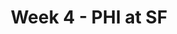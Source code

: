 ---
layout: game
title: Week 4 - PHI at SF
season: 2014
game_id: 2014_04_PHI_SF
away_team: PHI
home_team: SF
---